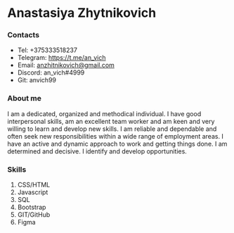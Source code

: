 # Anastasiya Zhytnikovich
### Contacts
+ Tel: +375333518237
+ Telegram: https://t.me/an_vich
+ Email: anzhitnikovich@gmail.com
+ Discord: an_vich#4999
+ Git: anvich99
### About me
I am a dedicated, organized and methodical individual. I have good interpersonal skills, am an excellent team worker and am keen and very willing to learn and develop new skills. I am reliable and dependable and often seek new responsibilities within a wide range of employment areas. I have an active and dynamic approach to work and getting things done. I am determined and decisive. I identify and develop opportunities.  

### Skills
1. CSS/HTML
2. Javascript
3. SQL
4. Bootstrap
5. GIT/GitHub
6. Figma